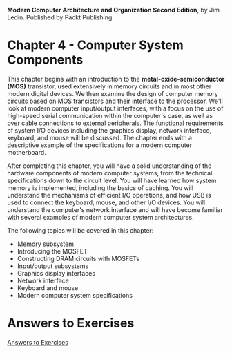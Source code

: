__Modern Computer Architecture and Organization Second Edition__, by Jim Ledin. Published by Packt Publishing.
# Chapter 4 - Computer System Components

This chapter begins with an introduction to the **metal-oxide-semiconductor (MOS)**
transistor, used extensively in memory circuits and in most other modern digital devices.
We then examine the design of computer memory circuits based on MOS transistors and
their interface to the processor. We'll look at modern computer input/output interfaces,
with a focus on the use of high-speed serial communication within the computer's case,
as well as over cable connections to external peripherals. The functional requirements
of system I/O devices including the graphics display, network interface, keyboard, and
mouse will be discussed. The chapter ends with a descriptive example of the specifications
for a modern computer motherboard.

After completing this chapter, you will have a solid understanding of the hardware
components of modern computer systems, from the technical specifications down to
the circuit level. You will have learned how system memory is implemented, including
the basics of caching. You will understand the mechanisms of efficient I/O operations,
and how USB is used to connect the keyboard, mouse, and other I/O devices. You will
understand the computer's network interface and will have become familiar with several
examples of modern computer system architectures.

The following topics will be covered in this chapter:
* Memory subsystem 
* Introducing the MOSFET
* Constructing DRAM circuits with MOSFETs 
* Input/output subsystems
* Graphics display interfaces
* Network interface
* Keyboard and mouse
* Modern computer system specifications

# Answers to Exercises
[Answers to Exercises](Answers%20to%20Exercises/README.md)